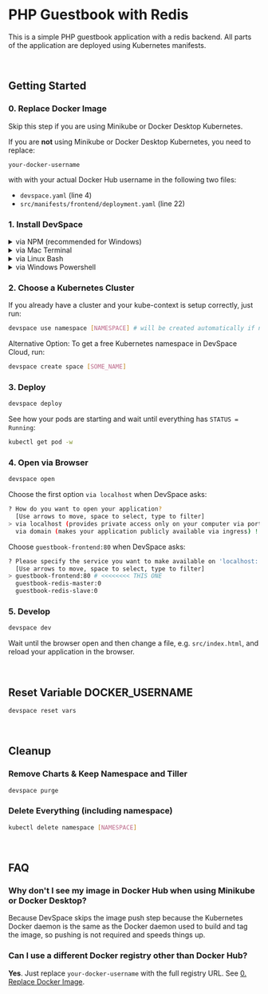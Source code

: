 # PHP Guestbook with Redis
This is a simple PHP guestbook application with a redis backend. All parts of the application are deployed using Kubernetes manifests.

<br>

## Getting Started
### 0. Replace Docker Image
Skip this step if you are using Minikube or Docker Desktop Kubernetes.

If you are **not** using Minikube or Docker Desktop Kubernetes, you need to replace:
```
your-docker-username
```
with with your actual Docker Hub username in the following two files:
- `devspace.yaml` (line 4)
- `src/manifests/frontend/deployment.yaml` (line 22)

### 1. Install DevSpace
<details>
<summary>via NPM (recommended for Windows)</summary>

```
npm install -g devspace
```

</details>

<details>
<summary>via Mac Terminal</summary>

```
curl -s -L "https://github.com/devspace-cloud/devspace/releases/latest" | sed -nE 's!.*"([^"]*devspace-darwin-amd64)".*!https://github.com\1!p' | xargs -n 1 curl -L -o devspace && chmod +x devspace;
sudo mv devspace /usr/local/bin;
```

</details>

<details>
<summary>via Linux Bash</summary>

```
curl -s -L "https://github.com/devspace-cloud/devspace/releases/latest" | sed -nE 's!.*"([^"]*devspace-linux-amd64)".*!https://github.com\1!p' | xargs -n 1 curl -L -o devspace && chmod +x devspace;
sudo mv devspace /usr/local/bin;
```

</details>

<details>
<summary>via Windows Powershell</summary>

```
md -Force "$Env:APPDATA\devspace"; [System.Net.ServicePointManager]::SecurityProtocol = [System.Net.SecurityProtocolType]'Tls,Tls11,Tls12';
wget -UseBasicParsing ((Invoke-WebRequest -URI "https://github.com/devspace-cloud/devspace/releases/latest" -UseBasicParsing).Content -replace "(?ms).*`"([^`"]*devspace-windows-amd64.exe)`".*","https://github.com/`$1") -o $Env:APPDATA\devspace\devspace.exe; & "$Env:APPDATA\devspace\devspace.exe" "install"; $env:Path = (Get-ItemProperty -Path HKCU:\Environment -Name Path).Path
```

</details>

### 2. Choose a Kubernetes Cluster
If you already have a cluster and your kube-context is setup correctly, just run:
```bash
devspace use namespace [NAMESPACE] # will be created automatically if not existing
```
Alternative Option: To get a free Kubernetes namespace in DevSpace Cloud, run:
```bash
devspace create space [SOME_NAME]
```

### 3. Deploy
```bash
devspace deploy
```
See how your pods are starting and wait until everything has `STATUS = Running`:
```bash
kubectl get pod -w
```

### 4. Open via Browser
```bash
devspace open
```

Choose the first option `via localhost` when DevSpace asks:
```bash
? How do you want to open your application?
  [Use arrows to move, space to select, type to filter]
> via localhost (provides private access only on your computer via port-forwarding) # <<<<<<<< THIS ONE
  via domain (makes your application publicly available via ingress) ! an ingress controller must be installed in your cluster
```

Choose `guestbook-frontend:80` when DevSpace asks:
```bash
? Please specify the service you want to make available on 'localhost:'
  [Use arrows to move, space to select, type to filter]
> guestbook-frontend:80 # <<<<<<<< THIS ONE
  guestbook-redis-master:0
  guestbook-redis-slave:0
```

### 5. Develop
```bash
devspace dev
```
Wait until the browser open and then change a file, e.g. `src/index.html`, and reload your application in the browser.

<br>

## Reset Variable DOCKER_USERNAME
```bash
devspace reset vars
```

<br>

## Cleanup
### Remove Charts & Keep Namespace and Tiller
```bash
devspace purge
```

### Delete Everything (including namespace)
```bash
kubectl delete namespace [NAMESPACE]
```

<br>

## FAQ
### Why don't I see my image in Docker Hub when using Minikube or Docker Desktop?
Because DevSpace skips the image push step because the Kubernetes Docker daemon is the same as the Docker daemon used to build and tag the image, so pushing is not required and speeds things up.

### Can I use a different Docker registry other than Docker Hub?
**Yes**. Just replace `your-docker-username` with the full registry URL. See [0. Replace Docker Image](#0-replace-docker-image).
